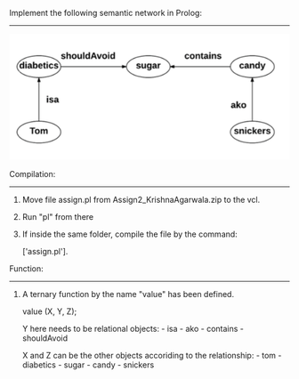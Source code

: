 Implement the following semantic network in Prolog:

---------------------------------------------------------

[![Semantic Network](https://github.com/citizen-kane/Artificial-Intelligence-Projects/blob/master/Semantic%20Network%20Mapping/SemanticNetwork.png)](#features)

Compilation:

------------

1. Move file assign.pl from Assign2_KrishnaAgarwala.zip to the vcl.
2. Run "pl" from there
3. If inside the same folder, compile the file by the command:

	['assign.pl'].


Function:

---------
1. A ternary function by the name "value" has been defined.

	value (X, Y, Z);

	Y here needs to be relational objects:
			- isa
			- ako
			- contains
			- shouldAvoid

	X and Z can be the other objects accoriding to the relationship:
			- tom
			- diabetics
			- sugar
			- candy
			- snickers
